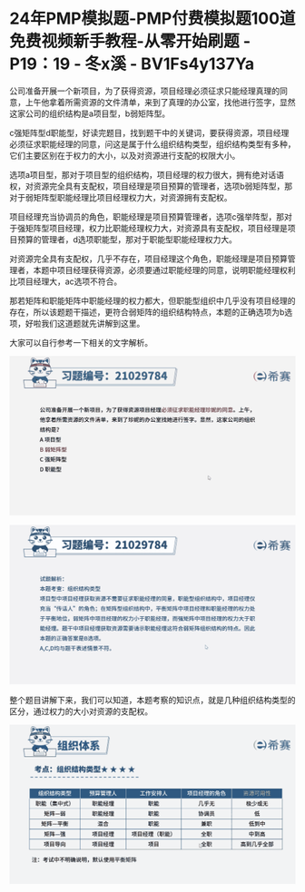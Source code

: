 # 24年PMP模拟题-PMP付费模拟题100道免费视频新手教程-从零开始刷题 - P19：19 - 冬x溪 - BV1Fs4y137Ya

公司准备开展一个新项目，为了获得资源，项目经理必须征求只能经理真理的同意，上午他拿着所需资源的文件清单，来到了真理的办公室，找他进行签字，显然这家公司的组织结构是a项目型，b弱矩阵型。

c强矩阵型d职能型，好读完题目，找到题干中的关键词，要获得资源，项目经理必须征求职能经理的同意，问这是属于什么组织结构类型，组织结构类型有多种，它们主要区别在于权力的大小，以及对资源进行支配的权限大小。

选项a项目型，那对于项目型的组织结构，项目经理的权力很大，拥有绝对话语权，对资源完全具有支配权，项目经理是项目预算的管理者，选项b弱矩阵型，那对于弱矩阵型职能经理比项目经理权力大，对资源拥有支配权。

项目经理充当协调员的角色，职能经理是项目预算管理者，选项c强举阵型，那对于强矩阵型项目经理，权力比职能经理权力大，对资源具有支配权，项目经理是项目预算的管理者，d选项职能型，那对于职能型职能经理权力大。

对资源完全具有支配权，几乎不存在，项目经理这个角色，职能经理是项目预算管理者，本题中项目经理获得资源，必须要通过职能经理的同意，说明职能经理权利比项目经理大，ac选项不符合。

那若矩阵和职能矩阵中职能经理的权力都大，但职能型组织中几乎没有项目经理的存在，所以该题题干描述，更符合弱矩阵的组织结构特点，本题的正确选项为b选项，好啦我们这道题就先讲解到这里。

大家可以自行参考一下相关的文字解析。

![](img/93fa1f40802b277847dfd5e1b798bcdd_1.png)

![](img/93fa1f40802b277847dfd5e1b798bcdd_2.png)

整个题目讲解下来，我们可以知道，本题考察的知识点，就是几种组织结构类型的区分，通过权力的大小对资源的支配权。



![](img/93fa1f40802b277847dfd5e1b798bcdd_4.png)